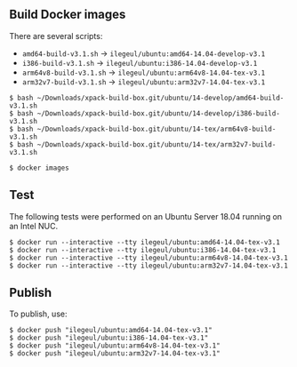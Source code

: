
## Build Docker images

There are several scripts:

- `amd64-build-v3.1.sh` -> `ilegeul/ubuntu:amd64-14.04-develop-v3.1`
- `i386-build-v3.1.sh` -> `ilegeul/ubuntu:i386-14.04-develop-v3.1`
- `arm64v8-build-v3.1.sh` -> `ilegeul/ubuntu:arm64v8-14.04-tex-v3.1`
- `arm32v7-build-v3.1.sh` -> `ilegeul/ubuntu:arm32v7-14.04-tex-v3.1`

```console
$ bash ~/Downloads/xpack-build-box.git/ubuntu/14-develop/amd64-build-v3.1.sh
$ bash ~/Downloads/xpack-build-box.git/ubuntu/14-develop/i386-build-v3.1.sh
$ bash ~/Downloads/xpack-build-box.git/ubuntu/14-tex/arm64v8-build-v3.1.sh
$ bash ~/Downloads/xpack-build-box.git/ubuntu/14-tex/arm32v7-build-v3.1.sh

$ docker images
```

## Test

The following tests were performed on an Ubuntu Server
18.04 running on an Intel NUC.

```console
$ docker run --interactive --tty ilegeul/ubuntu:amd64-14.04-tex-v3.1
$ docker run --interactive --tty ilegeul/ubuntu:i386-14.04-tex-v3.1
$ docker run --interactive --tty ilegeul/ubuntu:arm64v8-14.04-tex-v3.1
$ docker run --interactive --tty ilegeul/ubuntu:arm32v7-14.04-tex-v3.1
```

## Publish

To publish, use:

```console
$ docker push "ilegeul/ubuntu:amd64-14.04-tex-v3.1"
$ docker push "ilegeul/ubuntu:i386-14.04-tex-v3.1"
$ docker push "ilegeul/ubuntu:arm64v8-14.04-tex-v3.1"
$ docker push "ilegeul/ubuntu:arm32v7-14.04-tex-v3.1"
```
